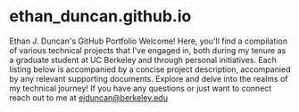 # ethan_duncan.github.io
Ethan J. Duncan's GitHub Portfolio
Welcome! Here, you'll find a compilation of various technical projects that I've engaged in, both during my tenure as a graduate student at UC Berkeley and through personal initiatives. Each listing below is accompanied by a concise project description, accompanied by any relevant supporting documents. Explore and delve into the realms of my technical journey! If you have any questions or just want to connect reach out to me at ejduncan@berkeley.edu
